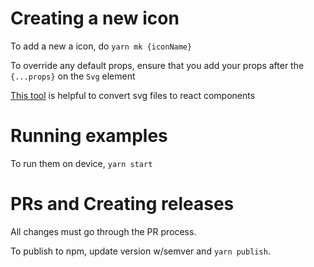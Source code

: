 # Creating a new icon
To add a new a icon, do `yarn mk {iconName}`

To override any default props, ensure that you add your props after the `{...props}` on the `Svg` element

[This tool](https://www.smooth-code.com/open-source/svgr/playground/) is helpful to convert svg files to react components

# Running examples

To run them on device, `yarn start`

# PRs and Creating releases

All changes must go through the PR process.

To publish to npm, update version w/semver and `yarn publish`.
